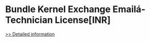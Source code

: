 # Bundle Kernel Exchange Emailá- Technician License[INR]
[>> Detailed information](https://secure.element5.com/esales/product.html?productid=300384852&affiliateid=200057808)